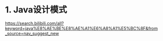 # 1. Java设计模式









https://search.bilibili.com/all?keyword=java%E8%AE%BE%E8%AE%A1%E6%A8%A1%E5%BC%8F&from_source=nav_suggest_new































